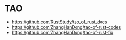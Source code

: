 # TAO

+ https://github.com/RustStudy/tao_of_rust_docs
+ https://github.com/ZhangHanDong/tao-of-rust-codes
+ https://github.com/ZhangHanDong/tao-of-rust-fix
